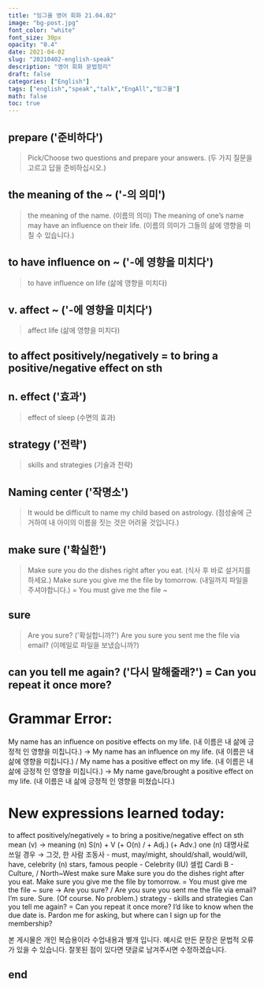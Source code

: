 ```yaml
---
title: "잉그올 영어 회화 21.04.02"
image: "bg-post.jpg"
font_color: "white"
font_size: 30px
opacity: "0.4"
date: 2021-04-02
slug: "20210402-english-speak"
description: "영어 회화 문법정리"
draft: false
categories: ["English"]
tags: ["english","speak","talk","EngAll","잉그올"]
math: false
toc: true
---
```


## prepare ('준비하다')
> Pick/Choose two questions and prepare your answers. (두 가지 질문을 고르고 답을 준비하십시오.)

## the meaning of the ~ ('-의 의미')
> the meaning of the name. (이름의 의미)
> The meaning of one’s name may have an influence on their life. (이름의 의미가 그들의 삶에 영향을 미칠 수 있습니다.)

## to have influence on ~ ('-에 영향을 미치다')
> to have influence on life (삶에 영향을 미치다)

## v. affect ~ ('-에 영향을 미치다')
> affect life (삶에 영향을 미치다)

## to affect positively/negatively = to bring a positive/negative effect on sth

## n. effect ('효과')
>  effect of sleep (수면의 효과)

## strategy ('전략') 
> skills and strategies (기술과 전략)

## Naming center ('작명소')
> It would be difficult to name my child based on astrology. (점성술에 근거하여 내 아이의 이름을 짓는 것은 어려울 것입니다.)

## make sure ('확실한')
> Make sure you do the dishes right after you eat. (식사 후 바로 설거지를하세요.)
> Make sure you give me the file by tomorrow. (내일까지 파일을 주셔야합니다.) = You must give me the file ~

## sure 
> Are you sure? ('확실합니까?') 
> Are you sure you sent me the file via email? (이메일로 파일을 보냈습니까?)

## can you tell me again? ('다시 말해줄래?') = Can you repeat it once more?

# Grammar Error:  

My name has an influence on positive effects on my life. (내 이름은 내 삶에 긍정적 인 영향을 미칩니다.)
→ My name has an influence on my life. (내 이름은 내 삶에 영향을 미칩니다.)
/ My name has a positive effect on my life. (내 이름은 내 삶에 긍정적 인 영향을 미칩니다.)
→ My name gave/brought a positive effect on my life. (내 이름은 내 삶에 긍정적 인 영향을 미쳤습니다.)



# New expressions learned today: 
to affect positively/negatively = to bring a positive/negative effect on sth
mean (v) → meaning (n)
S(n) + V (+ O(n) / + Adj.) (+ Adv.)
one (n) 대명사로 쓰일 경우 → 그것, 한 사람
조동사 - must, may/might, should/shall, would/will, have, 
celebrity (n) stars, famous people - Celebrity (IU) 셀럽
Cardi B - Culture, / North~West
make sure
Make sure you do the dishes right after you eat.
Make sure you give me the file by tomorrow. = You must give me the file ~
sure → Are you sure? / Are you sure you sent me the file via email?
I’m sure.
Sure. (Of course. No problem.)
strategy - skills and strategies
Can you tell me again? = Can you repeat it once more?
I’d like to know when the due date is.
Pardon me for asking, but where can I sign up for the membership?


본 게시물은 개인 복습용이라 수업내용과 별개 입니다.
예시로 만든 문장은 문법적 오류가 있을 수 있습니다. 
잘못된 점이 있다면 댓글로 남겨주시면 수정하겠습니다. 


## end